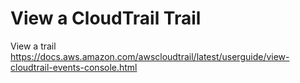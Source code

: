 # View a CloudTrail Trail

View a trail
https://docs.aws.amazon.com/awscloudtrail/latest/userguide/view-cloudtrail-events-console.html
